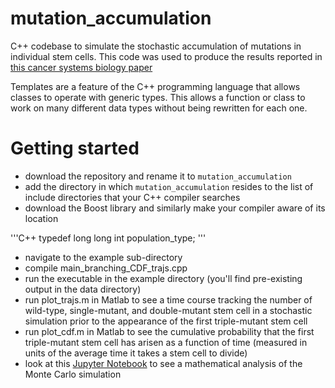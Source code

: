 # mutation_accumulation
C++ codebase to simulate the stochastic accumulation of mutations in individual stem cells. This code was used to produce the results reported in [this cancer systems biology paper](http://journals.plos.org/ploscompbiol/article?id=10.1371/journal.pcbi.1003802)

Templates are a feature of the C++ programming language that allows classes to operate with generic types. This allows a function or class to work on many different data types without being rewritten for each one. 

Getting started
============
* download the repository and rename it to `mutation_accumulation`
* add the directory in which `mutation_accumulation` resides to the list of include directories that your C++ compiler searches
* download the Boost library and similarly make your compiler aware of its location


'''C++ 
    typedef long long int population_type;
'''

* navigate to the example sub-directory
* compile main_branching_CDF_trajs.cpp
* run the executable in the example directory (you'll find pre-existing output in the data directory)
* run plot_trajs.m in Matlab to see a time course tracking the number of wild-type, single-mutant, and double-mutant stem cell in a stochastic simulation prior to the appearance of the first triple-mutant stem cell
* run plot_cdf.m in Matlab to see the cumulative probability that the first triple-mutant stem cell has arisen as a function of time (measured in units of the average time it takes a stem cell to divide)
* look at this [Jupyter Notebook]() to see a mathematical analysis of the Monte Carlo simulation


